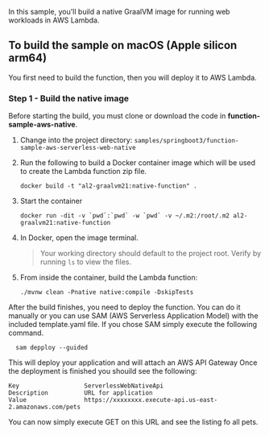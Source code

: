In this sample, you'll build a native GraalVM image for running web workloads in AWS Lambda.


## To build the sample on macOS (Apple silicon arm64)

You first need to build the function, then you will deploy it to AWS Lambda.

### Step 1 - Build the native image

Before starting the build, you must clone or download the code in **function-sample-aws-native**.

1. Change into the project directory: `samples/springboot3/function-sample-aws-serverless-web-native`
2. Run the following to build a Docker container image which will be used to create the Lambda function zip file. 
   ```
   docker build -t "al2-graalvm21:native-function" .
   ```
3. Start the container
   ```
   docker run -dit -v `pwd`:`pwd` -w `pwd` -v ~/.m2:/root/.m2 al2-graalvm21:native-function
   ```
4. In Docker, open the image terminal. 

   > Your working directory should default to the project root. Verify by running `ls` to view the files.

6. From inside the container, build the Lambda function:
   ```
   ./mvnw clean -Pnative native:compile -DskipTests
   ```

After the build finishes, you need to deploy the function.
You can do it manually or you can use SAM (AWS Serverless Application Model) with the included template.yaml file.
If you chose SAM simply execute the following command.
 ```
   sam depploy --guided
 ```
 This will deploy your application and will attach an AWS API Gateway
Once the deployment is finished you shouild see the following:
```
Key                  ServerlessWebNativeApi
Description          URL for application
Value                https://xxxxxxxx.execute-api.us-east-2.amazonaws.com/pets 
```

You can now simply execute GET on this URL and see the listing fo all pets. 
